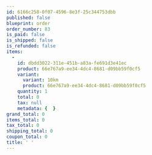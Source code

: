 ```yaml
---
id: 6166c258-0f07-4596-8e3f-25c344753dbb
published: false
blueprint: order
order_number: 83
is_paid: false
is_shipped: false
is_refunded: false
items:
  -
    id: dbdd3022-311e-451b-a83a-fe691d3e41ec
    product: 66e767a9-ee34-4dc4-8681-d09bb59f0cf5
    variant:
      variant: 10km
      product: 66e767a9-ee34-4dc4-8681-d09bb59f0cf5
    quantity: 1
    total: 0
    tax: null
    metadata: {  }
grand_total: 0
items_total: 0
tax_total: 0
shipping_total: 0
coupon_total: 0
title: ' '
---
```

